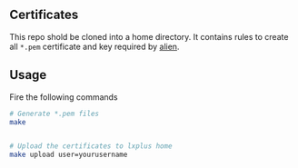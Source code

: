 ## Certificates

This repo shold be cloned into a home directory. It contains rules to create all `*.pem` certificate and key required by [alien](https://alien.web.cern.ch/).

## Usage
Fire the following commands

```bash
# Generate *.pem files
make


# Upload the certificates to lxplus home
make upload user=yourusername
```
